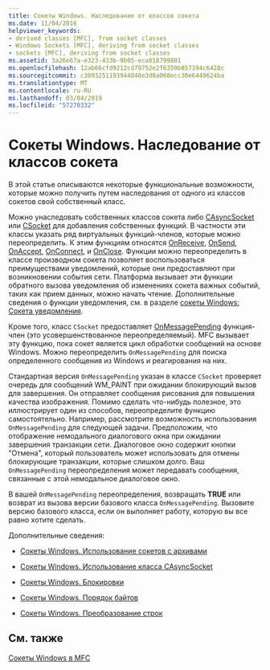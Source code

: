 ```yaml
---
title: Сокеты Windows. Наследование от классов сокета
ms.date: 11/04/2016
helpviewer_keywords:
- derived classes [MFC], from socket classes
- Windows Sockets [MFC], deriving from socket classes
- sockets [MFC], deriving from socket classes
ms.assetid: 3a26e67a-e323-433b-9b05-eca018799801
ms.openlocfilehash: 12ab66cfd9212cd79752e2f6359b857194c6428c
ms.sourcegitcommit: c3093251193944840e3d0a068ecc30e6449624ba
ms.translationtype: MT
ms.contentlocale: ru-RU
ms.lasthandoff: 03/04/2019
ms.locfileid: "57270332"
---
```

# <a name="windows-sockets-deriving-from-socket-classes"></a>Сокеты Windows. Наследование от классов сокета

В этой статье описываются некоторые функциональные возможности, которые можно получить путем наследования от одного из классов сокетов свой собственный класс.

Можно унаследовать собственных классов сокета либо [CAsyncSocket](../mfc/reference/casyncsocket-class.md) или [CSocket](../mfc/reference/csocket-class.md) для добавления собственных функций. В частности эти классы указать ряд виртуальных функций-членов, которые можно переопределить. К этим функциям относятся [OnReceive](../mfc/reference/casyncsocket-class.md#onreceive), [OnSend](../mfc/reference/casyncsocket-class.md#onsend), [OnAccept](../mfc/reference/casyncsocket-class.md#onaccept), [OnConnect](../mfc/reference/casyncsocket-class.md#onconnect), и [OnClose](../mfc/reference/casyncsocket-class.md#onclose). Функции можно переопределить в классе производном сокета позволяет воспользоваться преимуществами уведомлений, которые они предоставляют при возникновении события сети. Платформа вызывает эти функции обратного вызова уведомления об изменениях сокета важных событий, таких как прием данных, можно начать чтение. Дополнительные сведения о функции уведомления, см. в разделе [сокеты Windows: Сокета уведомления](../mfc/windows-sockets-socket-notifications.md).

Кроме того, класс `CSocket` предоставляет [OnMessagePending](../mfc/reference/csocket-class.md#onmessagepending) функция-член (это усовершенствованное переопределяемый). MFC вызывает эту функцию, пока сокет является цикл обработки сообщений на основе Windows. Можно переопределить `OnMessagePending` для поиска определенного сообщения из Windows и реагирования на них.

Стандартная версия `OnMessagePending` указан в классе `CSocket` проверяет очередь для сообщений WM_PAINT при ожидании блокирующий вызов для завершения. Он отправляет сообщения рисования для повышения качества изображения. Помимо сделать что-нибудь полезное, это иллюстрирует один из способов, переопределите функцию самостоятельно. Например, рассмотрите возможность использования `OnMessagePending` для следующей задачи. Предположим, что отображение немодального диалогового окна при ожидании завершения транзакции сети. Диалоговое окно содержит кнопки "Отмена", который пользователь может использовать для отмены блокирующие транзакции, которые слишком долго. Ваш `OnMessagePending` переопределения может передавать сообщения, связанные с этой немодальное диалоговое окно.

В вашей `OnMessagePending` переопределения, возвращать **TRUE** или возврат из вызова версии базового класса `OnMessagePending`. Вызовите версию базового класса, если он выполняет работу, которую вы все равно хотите сделать.

Дополнительные сведения:

- [Сокеты Windows. Использование сокетов с архивами](../mfc/windows-sockets-using-sockets-with-archives.md)

- [Сокеты Windows. Использование класса CAsyncSocket](../mfc/windows-sockets-using-class-casyncsocket.md)

- [Сокеты Windows. Блокировки](../mfc/windows-sockets-blocking.md)

- [Сокеты Windows. Порядок байтов](../mfc/windows-sockets-byte-ordering.md)

- [Сокеты Windows. Преобразование строк](../mfc/windows-sockets-converting-strings.md)

## <a name="see-also"></a>См. также

[Сокеты Windows в MFC](../mfc/windows-sockets-in-mfc.md)
